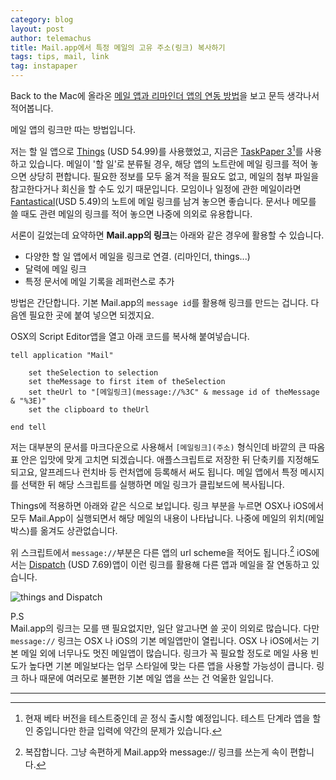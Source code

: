 ```yaml
--- 
category: blog
layout: post
author: telemachus
title: Mail.app에서 특정 메일의 고유 주소(링크) 복사하기
tags: tips, mail, link
tag: instapaper
--- 
```


Back to the Mac에 올라온 [메일 앱과 리마인더 앱의 연동 방법](http://macnews.tistory.com/4279)을 보고 문득 생각나서 적어봅니다. 

메일 앱의 링크만 따는 방법입니다.

저는 할 일 앱으로 [Things](https://itunes.apple.com/kr/app/things/id407951449?mt=12&uo=4&at=10lus3) (USD 54.99)를 사용했었고, 지금은 [TaskPaper 3](http://www.taskpaper.com/)[^1]를 사용하고 있습니다. 메일이 '할 일'로 분류될 경우, 해당 앱의 노트란에 메일 링크를 적어 놓으면 상당히 편합니다. 필요한 정보를 모두 옮겨 적을 필요도 없고, 메일의 첨부 파일을 참고한다거나 회신을 할 수도 있기 때문입니다. 모임이나 일정에 관한 메일이라면 [Fantastical](https://itunes.apple.com/kr/app/fantastical-2-for-iphone-calendar/id718043190?mt=8&uo=4&at=10lus3)(USD 5.49)의 노트에 메일 링크를 남겨 놓으면 좋습니다. 문서나 메모를 쓸 때도 관련 메일의 링크를 적어 놓으면 나중에 의외로 유용합니다.

서론이 길었는데 요약하면 **Mail.app의 링크**는 아래와 같은 경우에 활용할 수 있습니다.

- 다양한 할 일 앱에서 메일을 링크로 연결. (리마인더, things...)
- 달력에 메일 링크
- 특정 문서에 메일 기록을 레퍼런스로 추가    


방법은 간단합니다.
기본 Mail.app의 `message id`를 활용해 링크를 만드는 겁니다. 다음엔 필요한 곳에 붙여 넣으면 되겠지요.

OSX의 Script Editor앱을 열고 아래 코드를 복사해 붙여넣습니다.

	tell application "Mail"
	
		set theSelection to selection
		set theMessage to first item of theSelection
		set theUrl to "[메일링크](message://%3C" & message id of theMessage & "%3E)"
		set the clipboard to theUrl
	
	end tell

저는 대부분의 문서를 마크다운으로 사용해서 `[메일링크](주소)` 형식인데 바깥의 큰 따옴표 안은 입맛에 맞게 고치면 되겠습니다. 애플스크립트로 저장한 뒤 단축키를 지정해도 되고요, 알프레드나 런치바 등 런처앱에 등록해서 써도 됩니다. 메일 앱에서 특정 메시지를 선택한 뒤 해당 스크립트를 실행하면 메일 링크가 클립보드에 복사됩니다.

Things에 적용하면 아래와 같은 식으로 보입니다. 링크 부분을 누르면 OSX나 iOS에서 모두 Mail.App이 실행되면서 해당 메일의 내용이 나타납니다. 나중에 메일의 위치(메일박스)를 옮겨도 상관없습니다.  

위 스크립트에서 `message://`부분은 다른 앱의 url scheme을 적어도 됩니다.[^2] iOS에서는 [Dispatch](https://itunes.apple.com/kr/app/dispatch-email-meets-gtd-textexpander/id642022747?mt=8&uo=4&at=10lus3) (USD 7.69)앱이 이런 링크를 활용해 다른 앱과 메일을 잘 연동하고 있습니다.    

![things and Dispatch](https://farm2.staticflickr.com/1494/25122541234_f20a3e4528_b.jpg)    

P.S  
Mail.app의 링크는 모를 땐 필요없지만, 일단 알고나면 쓸 곳이 의외로 많습니다. 다만 `message://` 링크는 OSX 나 iOS의 기본 메일앱만이 열립니다. OSX 나 iOS에서는 기본 메일 외에 너무나도 멋진 메일앱이 많습니다. 링크가 꼭 필요할 정도로 메일 사용 빈도가 높다면 기본 메일보다는 업무 스타일에 맞는 다른 앱을 사용할 가능성이 큽니다. 링크 하나 때문에 여러모로 불편한 기본 메일 앱을 쓰는 건 억울한 일입니다.


---------

[^1]: 현재 베타 버전을 테스트중인데 곧 정식 출시할 예정입니다. 테스트 단계라 앱을 할인 중입니다만 한글 입력에 약간의 문제가 있습니다.

[^2]: 복잡합니다. 그냥 속편하게 Mail.app와 message:// 링크를 쓰는게 속이 편합니다.